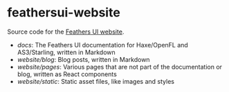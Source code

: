 # feathersui-website

Source code for the [Feathers UI website](https://feathersui.com/).

- _docs_: The Feathers UI documentation for Haxe/OpenFL and AS3/Starling, written in Markdown
- _website/blog_: Blog posts, written in Markdown
- _website/pages_: Various pages that are not part of the documentation or blog, written as React components
- _website/static_: Static asset files, like images and styles
